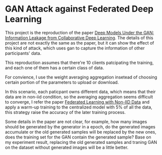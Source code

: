 # GAN Attack against Federated Deep Learning

This project is the reproduction of the paper [Deep Models Under the GAN: Information Leakage from Collaborative Deep Learning](https://arxiv.org/pdf/1702.07464.pdf). The details of this project are not exactly the same as the paper, but it can show the effect of this kind of attack, which uses gan to capture the information of other participants' data.

This reproduction assumes that there're 10 clients patcipating the training, and each one of them has a certain class of data.

For convience, I use the weight averaging aggregation insetead of choosing certain portion of the parameters to upload or download.

In this scenario, each paticpant owns different data, which means that their data are in non-iid condition, so the averaging aggregation seems difficult to converge, I refer the paper [Federated Learning with Non-IID Data](https://arxiv.org/pdf/1806.00582.pdf) and apply a warm-up training to the centralized model with 5% of all the data, this strategy raise the accuracy of the later training process.

Some details in the paper are not clear, for example, how many images should be generated by the generator in a epoch, do the generated images accumulate or the old generated samples will be replaced by the new ones, does the training set for the GAN contain the generated sample? Base on my experiment result, replacing the old generated samples and traning GAN on the dataset without generated images will be a little better.
